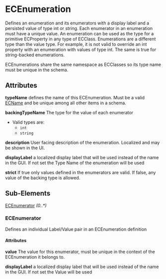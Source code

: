 # ECEnumeration

Defines an enumeration and its enumerators with a display label and a persisted value of type int or string. Each enumerator in an enumeration must have a unique value. An enumeration can be used as the type for a primitive ECProperty in any type of ECClass. Enumerations are a different type than the value type. For example, it is not valid to override an int property with an enumeration with values of type int. The same is true for string-backed enumerations.

ECEnumerations share the same namespace as ECClasses so its type name must be unique in the schema.

## Attributes

**typeName** defines the name of this ECEnumeration. Must be a valid [ECName](./ec-name.md) and be unique among all other items in a schema.

**backingTypeName** The type for the value of each enumerator

- Valid types are:
  - `int`
  - `string`

**description** User facing description of the enumeration. Localized and may be shown in the UI.

**displayLabel** a localized display label that will be used instead of the name in the GUI. If not set the Type Name of the enumeration will be used

**strict** If true only values defined in the enumerators are valid. If false, any value of the backing type is allowed.

## Sub-Elements

[ECEnumerator](#ecenumerator) _(0..*)_

### ECEnumerator

Defines an individual Label/Value pair in an ECEnumeration definition

#### Attributes

**value** The value for this enumerator, must be unique in the context of the ECEnumeration it belongs to.

**displayLabel** a localized display label that will be used instead of the name in the GUI. If not set the Value will be used
